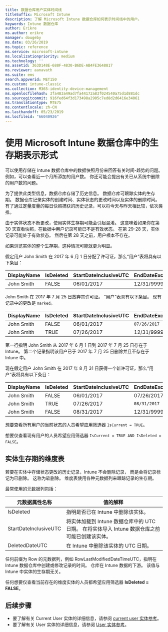 ```yaml
---
title: 数据仓库用户实体时间线
titleSuffix: Microsoft Intune
description: 了解 Microsoft Intune 数据仓库如何表示时间线中的用户。
keywords: Intune 数据仓库
author: Erikre
ms.author: erikre
manager: dougeby
ms.date: 03/26/2019
ms.topic: reference
ms.service: microsoft-intune
ms.localizationpriority: medium
ms.technology: ''
ms.assetid: 363D148E-688F-4830-B6DE-AB4FE3648817
ms.reviewer: aanavath
ms.suite: ems
search.appverid: MET150
ms.custom: intune-classic
ms.collection: M365-identity-device-management
ms.openlocfilehash: 3fa483a49ad7fa44172a83f024540a75d1d881dc
ms.sourcegitcommit: 916fed64f3d173498a2905c7ed8d2d6416e34061
ms.translationtype: MTE75
ms.contentlocale: zh-CN
ms.lasthandoff: 05/23/2019
ms.locfileid: "66040926"
---
```

# <a name="user-lifetime-representation-in-the-microsoft-intune-data-warehouse"></a>使用 Microsoft Intune 数据仓库中的生存期表示形式

可以使用存储在 Intune 数据仓库中的数据快照月份来回答有关时间-趋势的问题。 例如，可以查看近一个月所添加的用户数。 你还可能会提出有关已从系统中删除的用户数的问题。

为了提供此类型信息，数据仓库存储了历史信息。 数据仓库可跟踪实体的生存期。 数据仓库记录实体的创建时间、实体状态的更改时间以及实体的删除时间。 有了通过定量度量的每日快照捕获的历史记录，可以将今天与昨天相比较，依次类推。

由于实体状态不断更改，使用实体生存期可能会引起混淆。 这意味着如果你在第 30 天查看快照，在数据中用户记录可能已不是有效状态。 在第 29-28 天，实体记录可能处于有效状态。 然后在第 28 天之前，用户根本不存在。

如果浏览实体的整个生存期，这种情况可能就更为明显。

假定用户 John Smith 在 2017 年 6 月 1 日分配了许可证，那么“用户”表将具有以下条目： 
 
| DisplayName | IsDeleted | StartDateInclusiveUTC | EndDateExclusiveUTC | IsCurrent 
| -- | -- | -- | -- | -- |
| John Smith | FALSE | 06/01/2017 | 12/31/9999 | TRUE
 
John Smith 在 2017 年 7 月 25 日放弃其许可证。 “用户”表具有以下条目。 现有记录中的更改是 `marked`。 

| DisplayName | IsDeleted | StartDateInclusiveUTC | EndDateExclusiveUTC | IsCurrent 
| -- | -- | -- | -- | -- |
| John Smith | FALSE | 06/01/2017 | `07/26/2017` | `FALSE` 
| John Smith | TRUE | 07/26/2017 | 12/31/9999 | TRUE 

第一行指明 John Smith 从 2017 年 6 月 1 日到 2017 年 7 月 25 日存在于 Intune。 第二个记录指明该用户已于 2017 年 7 月 25 日删除并且不存在于 Intune 中。

现在假定用户 John Smith 在 2017 年 8 月 31 日获得一个新许可证，那么“用户”表将具有以下条目：
 
| DisplayName | IsDeleted | StartDateInclusiveUTC | EndDateExclusiveUTC | IsCurrent 
| -- | -- | -- | -- | -- |
| John Smith | FALSE | 06/01/2017 | 07/26/2017 | FALSE 
| John Smith | TRUE | 07/26/2017 | `08/31/2017` | `FALSE` 
| John Smith | FALSE | 08/31/2017 | 12/31/9999 | TRUE 
 
想要查看所有用户的当前状态的人员希望应用筛选器 `IsCurrent = TRUE`。 
 
想要仅查看现有用户的人员希望应用筛选器 `IsCurrent = TRUE AND IsDeleted = FALSE`。

## <a name="dimension-tables-in-the-entity-lifetime"></a>实体生存期的维度表

若要在实体中存储状态更改的历史记录，Intune 不会删除记录， 而是会将记录标记为已删除。 这称为软删除。 维度表使用各种元数据列来跟踪记录的生存期。 

最常使用的元数据列包括： 

| 元数据属性名称  | 值的解释 |
|--|--|
| IsDeleted | 指明是否已在 Intune 中删除该实体。 |
| StartDateInclusiveUTC  | 将实体加载到 Intune 数据仓库中的 UTC 日期。 在将实体导入 Intune 数据仓库之前可能已创建该实体。 |
| DeletedDateUTC  | 在 Intune 中删除该实体的 UTC 日期。 |  

任何前缀为 Row 的元数据列，例如 RowLastModifiedDateTimeUTC，指明在 Intune 数据仓库中创建或修改记录的时间。 仓库在 Intune 数据的下游。 该值与 Intune 中实体的生存期无关。  
 
任何想要仅查看当前存在的维度实体的人员都希望应用筛选器 **IsDeleted = FALSE**。

## <a name="next-steps"></a>后续步骤

 - 要了解有关 Current User 实体的详细信息，请参阅 [current user 实体参考](reports-ref-current-user.md)。
 - 要了解有关 User 实体的详细信息，请参阅 [User 实体参考](reports-ref-user.md)。
